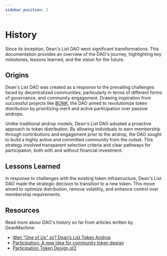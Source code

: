 ```yaml
---
sidebar_position: 2
---
```


# History

Since its inception, Dean's List DAO went significant transformations.
This documentation provides an overview of the DAO's journey, highlighting key milestones, lessons learned, and the vision for the future.

## Origins

Dean's List DAO was created as a response to the prevailing challenges faced by decentralized communities,
particularly in terms of different forms of governance, and community engagement. Drawing inspiration from successful projects like [BONK](https://bonkcoin.com/), the DAO aimed to revolutionize token distribution by prioritizing merit and active participation over passive airdrops.

Unlike traditional airdrop models, Dean's List DAO adopted a proactive approach to token distribution. By allowing individuals to earn membership through contributions and engagement prior to the airdrop, the DAO sought to build a highly active and committed community from the outset. This strategy involved transparent selection criteria and clear pathways for participation, both with and without financial investment.

## Lessons Learned

In response to challenges with the existing token infrastructure, Dean's List DAO made the strategic decision to transition to a new token. This move aimed to optimize distribution, remove volatility, and enhance control over membership requirements.

## Resources

Read more abour DAO's history so far from articles written by DeanMachine:

- [Wen “One of Us” sir? Dean’s List Token Airdrop](https://deanmachine.medium.com/wen-one-of-us-sir-deans-list-token-airdrop-9436d01bb447)
- [Participation: A new idea for community token design](https://deanmachine.medium.com/participation-a-new-idea-for-community-token-design-c7d9da025df3)
- [Participation Token Design pt2](https://deanmachine.medium.com/participation-token-design-pt2-61f88f4df839)
